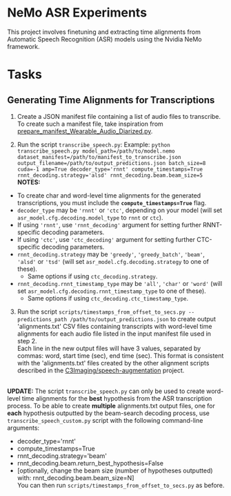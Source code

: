 # NeMo ASR Experiments

This project involves finetuning and extracting time alignments from Automatic Speech Recognition (ASR) models using the Nvidia NeMo framework.

# Tasks

## Generating Time Alignments for Transcriptions

1. Create a JSON manifest file containing a list of audio files to transcribe. To create such a manifest file, take inspiration from [prepare_manifest_Wearable_Audio_Diarized.py](https://github.com/abarcovschi/nemo_asr/blob/main/scripts/prepare_manifest_Wearable_Audio_Diarized.py).

2. Run the script `transcribe_speech.py`:
Example: `python transcribe_speech.py model_path=/path/to/model.nemo dataset_manifest=/path/to/manifest_to_transcribe.json output_filename=/path/to/output_predictions.json batch_size=8 cuda=-1 amp=True decoder_type='rnnt' compute_timestamps=True rnnt_decoding.strategy='alsd' rnnt_decoding.beam.beam_size=5`<br />
**NOTES:**
  - To create char and word-level time alignments for the generated transcriptions, you must include the **`compute_timestamps=True`** flag.
  - `decoder_type` may be `'rnnt'` or `'ctc'`, depending on your model (will set `asr_model.cfg.decoding.model_type` to `rnnt` or `ctc`).
  - If using `'rnnt'`, use `'rnnt_decoding'` argument for setting further RNNT-specific decoding parameters.
  - If using `'ctc'`, use `'ctc_decoding'` argument for setting further CTC-specific decoding parameters.
  - `rnnt_decoding.strategy` may be `'greedy'`, `'greedy_batch'`, `'beam'`, `'alsd'` or `'tsd'` (will set `asr_model.cfg.decoding.strategy` to one of these).
    - Same options if using `ctc_decoding.strategy`.
  - `rnnt_decoding.rnnt_timestamp_type` may be `'all'`, `'char'` or `'word'` (will set `asr_model.cfg.decoding.rnnt_timestamp_type` to one of these).
    - Same options if using `ctc_decoding.ctc_timestamp_type`.

 3. Run the script `scripts/timestamps_from_offset_to_secs.py --predictions_path /path/to/output_predictions.json` to create output 'alignments.txt' CSV files containing transcripts with word-level time alignments for each audio file listed in the input manifest file used in step 2.
<br />Each line in the new output files will have 3 values, separated by commas: word, start time (sec), end time (sec). This format is consistent with the 'alignments.txt' files created by the other alignment scripts described in the [C3Imaging/speech-augmentation](https://github.com/C3Imaging/speech-augmentation#time-aligned-predictions-and-forced-alignment) project.
<br /><br />

**UPDATE:** The script `transcribe_speech.py` can only be used to create word-level time alignments for the **best** hypothesis from the ASR transcription process. To be able to create **multiple** alignments.txt output files, one for **each** hypothesis outputted by the beam-search decoding process, use `transcribe_speech_custom.py` script with the following command-line arguments:
- decoder_type='rnnt'
- compute_timestamps=True
- rnnt_decoding.strategy='beam'
- rnnt_decoding.beam.return_best_hypothesis=False
- [optionally, change the beam size (number of hypotheses outputted) with: rnnt_decoding.beam.beam_size=N]<br />
You can then run `scripts/timestamps_from_offset_to_secs.py` as before.


